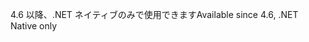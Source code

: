<span data-ttu-id="8c18c-101">4.6 以降、.NET ネイティブのみで使用できます</span><span class="sxs-lookup"><span data-stu-id="8c18c-101">Available since 4.6, .NET Native only</span></span>